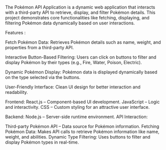 The Pokémon API Application is a dynamic web application that interacts with a third-party API to retrieve, display, and filter Pokémon details. This project demonstrates core functionalities like fetching, displaying, and filtering Pokémon data dynamically based on user interactions.

Features :

Fetch Pokémon Data:
Retrieves Pokémon details such as name, weight, and properties from a third-party API.

Interactive Button-Based Filtering:
Users can click on buttons to filter and display Pokémon by their types (e.g., Fire, Water, Poison, Electric).

Dynamic Pokémon Display:
Pokémon data is displayed dynamically based on the type selected via the buttons.

User-Friendly Interface:
Clean UI design for better interaction and readability.

Frontend:
React.js – Component-based UI development.
JavaScript – Logic and interactivity.
CSS – Custom styling for an attractive user interface.

Backend:
Node.js – Server-side runtime environment.
API Interaction:

Third-party Pokémon API – Data source for Pokémon information.
Fetching Pokémon Data: Makes API calls to retrieve Pokémon information like name, weight, and abilities.
Dynamic Type Filtering: Uses buttons to filter and display Pokémon types in real-time.


